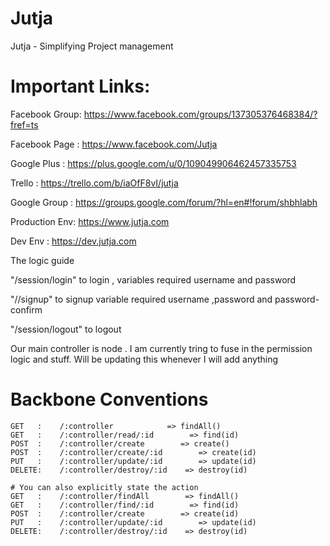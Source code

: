 Jutja
====

Jutja - Simplifying Project management



Important Links:
===============

Facebook Group: https://www.facebook.com/groups/137305376468384/?fref=ts

Facebook Page : https://www.facebook.com/Jutja

Google Plus   : https://plus.google.com/u/0/109049906462457335753

Trello        : https://trello.com/b/iaOfF8vI/jutja

Google Group  : https://groups.google.com/forum/?hl=en#!forum/shbhlabh

Production Env: https://www.jutja.com

Dev Env       : https://dev.jutja.com

The logic guide

"/session/login" to login , variables required username and password

"//signup" to signup variable required username ,password and password-confirm 

"/session/logout" to logout 

Our main controller is node . I am currently tring to fuse in the permission logic and stuff. Will be updating this whenever I will add anything

 # Backbone Conventions
    GET   :    /:controller            => findAll()
    GET   :    /:controller/read/:id        => find(id)
    POST  :    /:controller/create        => create()
    POST  :    /:controller/create/:id        => create(id)
    PUT   :    /:controller/update/:id        => update(id)
    DELETE:    /:controller/destroy/:id    => destroy(id)

    # You can also explicitly state the action
    GET   :    /:controller/findAll        => findAll()
    GET   :    /:controller/find/:id        => find(id)
    POST  :    /:controller/create        => create(id)
    PUT   :    /:controller/update/:id        => update(id)
    DELETE:    /:controller/destroy/:id    => destroy(id)
